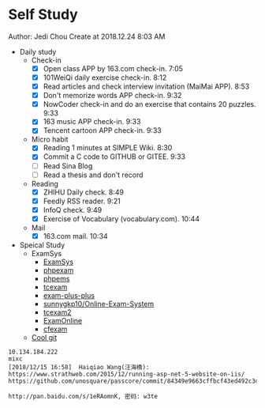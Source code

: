 # Self Study

Author: Jedi Chou
Create at 2018.12.24 8:03 AM

* Daily study
  * Check-in
    -[x] Open class APP by 163.com check-in. 7:05
    -[x] 101WeiQi daily exercise check-in. 8:12
    -[x] Read articles and check interview invitation (MaiMai APP). 8:53
    -[x] Don't memorize words APP check-in. 9:32
    -[x] NowCoder check-in and do an exercise that contains 20 puzzles. 9:33
    -[x] 163 music APP check-in. 9:33
    -[x] Tencent cartoon APP check-in. 9:33
  * Micro habit
    -[x] Reading 1 minutes at SIMPLE Wiki. 8:30
    -[x] Commit a C code to GITHUB or GITEE. 9:33
    -[ ] Read Sina Blog
    -[ ] Read a thesis and don't record
  * Reading
    -[x] ZHIHU Daily check. 8:49
    -[x] Feedly RSS reader. 9:21
    -[x] InfoQ check. 9:49
    -[x] Exercise of Vocabulary (vocabulary.com). 10:44
  * Mail
    -[x] 163.com mail. 10:34

* Speical Study
  * ExamSys
    * [ExamSys](https://github.com/lrx0014/ExamSys)
    * [phpexam](https://sourceforge.net/projects/phpexam/)
    * [phpems](https://github.com/phpems/phpems)
    * [tcexam](https://www.oschina.net/p/tcexam/)
    * [exam-plus-plus](https://www.oschina.net/p/exam-plus-plus)
    * [sunnygkp10/Online-Exam-System](https://github.com/sunnygkp10/Online-Exam-System-)
    * [tcexam2](https://tcexam.org/)
    * [ExamOnline](https://github.com/wepeng/ExamOnline)
    * [cfexam](https://github.com/cforth/cfexam)
  * [Cool git](https://learngitbranching.js.org/?demo)

```text
10.134.184.222
mixc
[‎2018/‎12/‎15 16:58]  Haiqiao Wang(汪海橋):  
https://www.strathweb.com/2015/12/running-asp-net-5-website-on-iis/
https://github.com/unosquare/passcore/commit/84349e9663cffbcf43ed492c3dd66f8431eee68e

http://pan.baidu.com/s/1eRAomnK, 密码: w3te
```
